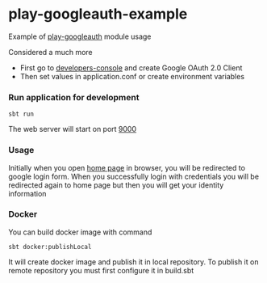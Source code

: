 # play-googleauth-example

Example of [play-googleauth](https://github.com/guardian/play-googleauth) module usage

Considered a much more 

- First go to [developers-console](https://console.cloud.google.com/apis/credentials) and  create Google OAuth 2.0 Client
- Then set values in application.conf or create environment variables

### Run application for development
```
sbt run
```
The web server will start on port [9000](http://localhost:9000)

### Usage

Initially when you open [home page](http://localhost:9000) in browser, you will be redirected to google login form. When you successfully login with credentials you will be redirected again to home page but then you will get your identity information  

### Docker
You can build docker image with command
```
sbt docker:publishLocal
```
It will create docker image and publish it in local repository. To publish it on remote repository you must first configure it in build.sbt
